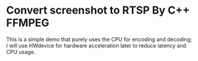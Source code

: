 # Convert screenshot to RTSP By C++ FFMPEG

This is a simple demo that purely uses the CPU for encoding and decoding;
I will use HWdevice for hardware acceleration later to reduce latency and CPU usage.
